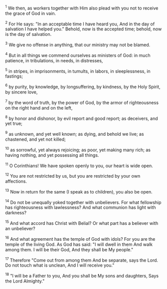 <sup>1</sup> 
We then, as workers together with Him also plead with you not to receive the grace of God in vain. 

<sup>2</sup> 
For He says: "In an acceptable time I have heard you, And in the day of salvation I have helped you." Behold, now is the accepted time; behold, now is the day of salvation. 

<sup>3</sup> 
We give no offense in anything, that our ministry may not be blamed. 

<sup>4</sup> 
But in all things we commend ourselves as ministers of God: in much patience, in tribulations, in needs, in distresses, 

<sup>5</sup> 
in stripes, in imprisonments, in tumults, in labors, in sleeplessness, in fastings; 

<sup>6</sup> 
by purity, by knowledge, by longsuffering, by kindness, by the Holy Spirit, by sincere love, 

<sup>7</sup> 
by the word of truth, by the power of God, by the armor of righteousness on the right hand and on the left, 

<sup>8</sup> 
by honor and dishonor, by evil report and good report; as deceivers, and yet true; 

<sup>9</sup> 
as unknown, and yet well known; as dying, and behold we live; as chastened, and yet not killed; 

<sup>10</sup> 
as sorrowful, yet always rejoicing; as poor, yet making many rich; as having nothing, and yet possessing all things.

<sup>11</sup> 
O Corinthians! We have spoken openly to you, our heart is wide open. 

<sup>12</sup> 
You are not restricted by us, but you are restricted by your own affections. 

<sup>13</sup> 
Now in return for the same (I speak as to children), you also be open. 

<sup>14</sup> 
Do not be unequally yoked together with unbelievers. For what fellowship has righteousness with lawlessness? And what communion has light with darkness? 

<sup>15</sup> 
And what accord has Christ with Belial? Or what part has a believer with an unbeliever? 

<sup>16</sup> 
And what agreement has the temple of God with idols? For you are the temple of the living God. As God has said: "I will dwell in them And walk among them. I will be their God, And they shall be My people." 

<sup>17</sup> 
Therefore "Come out from among them And be separate, says the Lord. Do not touch what is unclean, And I will receive you." 

<sup>18</sup> 
"I will be a Father to you, And you shall be My sons and daughters, Says the Lord Almighty."